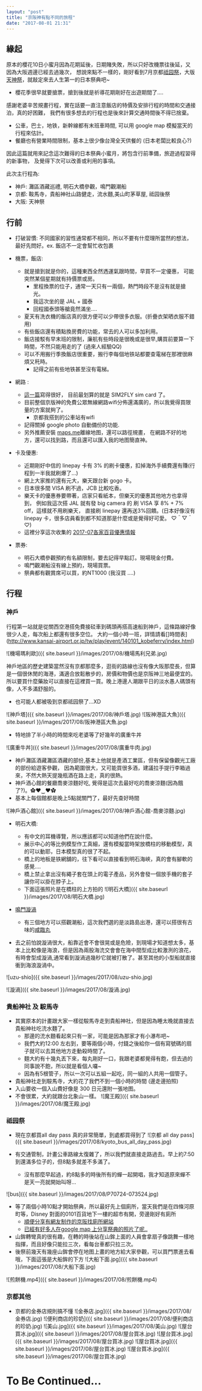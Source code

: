 ```yaml
---
layout: "post"
title: "京阪神有點不同的旅程"
date: "2017-08-01 21:31"
---
```


## 緣起

原本的櫻花10日小蜜月因為花期延後，日期賭失敗，所以只好改機票往後延，又因為大阪週邊已經去過幾次，
想說來點不一樣的，剛好看到7月京都[祗园祭][]，大版[天神祭][]，就敲定來去人生第一的日本祭典吧~
 * 櫻花季很早就要搶票，搶到後就是祈導花期剛好在出遊期間了....

感謝老婆辛苦規畫行程，實在話要一直注意飯店的特價及安排行程的時間和交通接泊，真的好困難，
我們有很多想去的行程也是後來計算交通時間後不得已捨棄。
 * 公車，巴士，地铁，新幹線都有末班車時間, 可以用 google map 模擬當天的行程來估計。
 * 餐廳也有營業時間限制，基本上很少像台灣全天供餐的 (日本老闆比較良心?)

因此這篇就用來記念這次難得的日本祭典小蜜月，將包含行前準備，旅遊過程習得的新事物，
及覺得下次可以改善或利用的事項。

此次主行程為:
* 神戶: 灘區酒藏巡禮, 明石大橋參觀，鳴門觀潮船
* 京都: 鞍馬寺，貴船神社山路健走，流水麵,美山町茅草屋, 祗园後祭
* 大阪: 天神祭

## 行前
* 打破習慣: 不同國家的習性通常都不相同，所以不要有什麼理所當然的想法，最好先問好。ex. 飯店不一定會幫忙收包裹
* 機票，飯店:
  * 就是搶到就是你的，這種東西全然遤運氣跟時間，早買不一定優惠，
可能突然某個星期就有持價票或房。
    * 里程換票的位子，通常一天只有一兩個，熱門時段不是沒有就是搶光。
    * 我這次坐的是 JAL + 國泰
    * 回程國泰頭等艙竟然滿坐....
  * 夏天有洗衣機的飯店真的很方便可以少帶很多衣服。(折疊衣架晒衣服不錯用)
  * 有些飯店還有積點換房費的功能，常去的人可以多加利用。
  * 飯店接駁有早末班的限制，廉航有些時段是很晚或是很早,購買前要算一下時間，不然只能用走的了 (過來人經驗QQ)
  * 可以不用搬行季換飯店很重要，搬行李每個地铁站都要查電梯在那裡很麻煩又秅時。
    *  記得之前有些地铁甚至沒有電梯。

* 網路 :
  * [這一篇][2017年日本上網預付卡/SIM 卡比較推薦表 - 懶人包 (Prepaid Card)]寫得很好，
目前最划算的就是 SIM2FLY sim card 了。
  * 目前整個京版神的免費公眾無線網路wifi分佈還滿廣的，所以我覺得買限量的方案就夠了。
    * 京都我搭到的公車站有wifi
  * 記得關掉 google photo 自動備份的功能.
  * 另外推薦安裝 [maps.me][]離線地图，還可以路徑規畫，
  在網路不好的地方，還可以找到路，而且還可以匯入我的地图簡直神。

* 卡及優惠:
  * 近期剛好中信的 linepay 卡有 3% 的刷卡優惠，扣掉海外手續費還有賺(行程到一半我就刷爆了...)
  * 網上大家推的還有元大，樂天跟台新 gogo 卡。
  * 日本很多間 VISA 刷不過，JCB 比較吃香。
  * 樂天卡的優惠券要帶著，店家只看紙本，但樂天的優惠其他地方也拿得到，
  例如我這次搭 JAL 就有發 big camera 的 刷 VISA 享 8% + 7% off，這樣就不用刷樂天，
  直接刷 linepay 還再送3%回饋。(日本好像沒有 linepay 卡，很多店員看到都不知道那是什麼或是覺得好可愛。
  ♡＾▽＾♡)
  * 這裡分享這次收集的 [2017-07各家百貨優惠情報](http://paste.ubuntu.com/25220682/)

* 票券:
  * 明石大橋參觀預約有名額限制，要去記得早點訂。現場現金付費。
  * 鳴門觀潮船沒有線上預約，現場買票。
  * 祭典都有觀賞席可以買，約NT1000 (我沒買 ....)

## 行程
### 神戶
行程第一站就是從關西空港搭免費接䂚車到碼頭再搭高速船到神戶，這條路線好像很少人走，每次船上都還有很多空位。
大約一個小時一班，詳情請看[]時間表](http://www.kansai-airport.or.jp/tw/play/event/140101_kobeferry/index.html)

![機場瑪利歐]({{ site.baseurl }}/images/2017/08/機場馬利兄弟.jpg)

神戶地區的歷史建築當然沒有京都那麼多，逛街的路線也沒有像大阪那麼長，但算是一個很休閒的海港，滿適合放鬆散步的，房價和物價也是京阪神三地最便宜的。所以要買什麼藥妝可以直接在這裡買一買。晚上港邊人潮跟平日的淡水愚人碼頭有像，人不多滿舒服的。
* 也可能人都被吸到京都祗园祭了...XD

![神戶塔]({{ site.baseurl }}/images/2017/08/神戶塔.jpg)
![阪神港區大魚]({{ site.baseurl }}/images/2017/08/阪神港區大魚.jpg)

* 特地排了半小時的時間來吃老婆等了好幾年的廣重牛丼

![廣重牛丼]({{ site.baseurl }}/images/2017/08/廣重牛肉.jpg)

* 神戶灘區酒藏灘區酒藏的部份,基本上他就是產酒工業區，但有保留像觀光工廠的部份給遊客參觀，
因為範圍很大，又可能買很多酒，建議拉手提行李箱過來，不然大熱天提幾瓶酒在路上走，真的很熱。
 * 神戶酒心館的餐廳喬麥涼麵好吃, 覺得是這次去最好吃的喬麥涼麵(因為餓了?)。✿♥‿♥✿
 * 基本上每個館都是晚上5點就關門了，最好先查好時間

![神戶酒心館]({{ site.baseurl }}/images/2017/08/神戶酒心館-喬麥涼麵.jpg)

* 明石大橋:
  * 有中文的耳機導覽，所以應該都可以知道他們在說什麼。
  * 展示中心的等比例模型作工真細，還有模擬當時架放橋柱的移動模型，真的可以動耶，日本模型真的很了不起。
  * 橋上的地板是铁網舖的，往下看可以直接看到明石海峽，真的會有腳軟的感覺....
  * 橋上禁止拿出沒有繩子套在頭上的電子產品，另外會發一個放手機的套子讓你可以掛在脖子上。
  * 下面這張照片是在橋柱的上方拍的
![明石大橋]({{ site.baseurl }}/images/2017/08/明石大橋.jpg)

* [鳴門漩渦](https://zh.wikipedia.org/wiki/%E9%B3%B4%E9%96%80%E6%BC%A9%E6%B8%A6)
  * 有三個地方可以搭觀潮船，這次我們選的是淡路島出港，還可以搭很有古味的[咸臨丸](http://www.uzu-shio.com/)
 * 去之前怕說漩渦很大，船靠近會不會很晃或是危險，到現場才知道想太多，基本上比較像是海浪，但是因為兩股海㳘交會會在海中間型成比較激洌的浪花，有時會型成漩渦,通常看到漩渦過幾秒它就被打散了。甚至其他的小型船就直接衝到海浪漩渦中。

![uzu-shio]({{ site.baseurl }}/images/2017/08/uzu-shio.jpg)

![漩渦]({{ site.baseurl }}/images/2017/08/漩渦.jpg)

### 貴船神社 及 𩣑馬寺
* 其實原本的計畫跟大家一樣從𩣑馬寺走到貴船神社，但是因為睡太晚就直接去貴船神社吃㳘水麵了。
  * 那邊的㳘水麵看起來只有一家，可能是因為那家才有小瀑布吧~
  * 我們大約12:00 左右到，要等兩個小時，付錢之後給你一個有寫號碼的扇子就可以去其他地方走動殺時間了。
  * 麵大約有十幾丸丟下來，每丸剛好一口，我跟老婆都覺得有飽，但去過的同事說不飽，所以就是看個人囉~
  * 因為有5根管子，所以一次可以五組一起吃，同一組的人共用一個管子。
* 貴船神社走到𩣑馬寺，大約花了我們不到一個小時的時間 (邊走邊拍照)
 * 入山要收一個入山費好像是 300 日元還附一張地图。
 * 不會很累，大約就跟台北象山一樣。
![魔王殿]({{ site.baseurl }}/images/2017/08/魔王殿.jpg)

### 祗园祭
* 現在京都買all day pass 真的非常簡單，到處都買得到了
![京都 all day pass]({{ site.baseurl }}/images/2017/08/kyoto_bus_all_day_pass.jpg)

* 有交通管制，計畫公車路線太復雜了，所以我們就直接走路過去。早上約7:50到還滿多位子的，但8點多就差不多滿了。
  * 沒有那麼早起過，約8點多的時後所有的蟬一起開唱，我才知道原來蟬不是天一亮就開始叫呀...

![bus]({{ site.baseurl }}/images/2017/08/P70724-073524.jpg)

* 等了兩個小時10點才開始祭典，所以最好先上個廁所，當天我們是在四條河原町等，Disney 對面的0101百貨地下一樓的超市有開，旁邊剛好有廁所
  * [順便分享有網友制作的京阪找廁所網站](https://www.google.com.tw/url?sa=t&rct=j&q=&esrc=s&source=web&cd=2&cad=rja&uact=8&ved=0ahUKEwiXq6vB9bjVAhULHJQKHTgNDkAQFggyMAE&url=https%3A%2F%2Fwww.kocpc.com.tw%2Farchives%2F61951&usg=AFQjCNGBIiYboBb5efgRsaj0wcMoRj8tZQ)
  * [已經有好多人在google map 上分享祭典的照片了呢..](https://www.google.com.tw/maps/place/%E5%9B%9B%E6%A2%9D%E6%B2%B3%E5%8E%9F%E7%94%BA/@35.0037,135.7693,3a,75y,90t/data=!3m8!1e2!3m6!1sAF1QipNBFKXwT4nzRglrlObLeNOP29gfojNG_QUwjkge!2e10!3e12!6shttps:%2F%2Flh5.googleusercontent.com%2Fp%2FAF1QipNBFKXwT4nzRglrlObLeNOP29gfojNG_QUwjkge%3Dw203-h152-k-no!7i3264!8i2448!4m5!3m4!1s0x600108956d85f6eb:0xeeddd823a692bb44!8m2!3d35.0044866!4d135.769182?hl=zh-TW)
* 山鉾轉彎真的很有趣，在轉的時後站在山鉾上面的人員會拿扇子像跳舞一樣地指揮，而且好像只能拉三次，看每台車都只拉三次。
* 後祭前幾天有幾座山鉾會停在地图上畫的地方給大家參觀，可以買門票進去看哦，下面這張是大船鉾的下方
![大船下面.jpg]({{ site.baseurl }}/images/2017/08/大船下面.jpg)

![煎餅機.mp4]({{ site.baseurl }}/images/2017/08/煎餅機.mp4)
### 京都其他
* 京都的金券店規則搞不懂
![金券店.jpg]({{ site.baseurl }}/images/2017/08/金券店.jpg)
![便利商店的珍奶]({{ site.baseurl }}/images/2017/08/便利商店的珍奶.jpg)
![美山.jpg]({{ site.baseurl }}/images/2017/08/美山.jpg)
![屋台買冰.jpg]({{ site.baseurl }}/images/2017/08/屋台買冰.jpg)
![屋台買冰.jpg]({{ site.baseurl }}/images/2017/08/屋台買冰.jpg)
![屋台買冰.jpg]({{ site.baseurl }}/images/2017/08/屋台買冰.jpg)
![屋台買冰.jpg]({{ site.baseurl }}/images/2017/08/屋台買冰.jpg)

# To Be Continued...

[祗园祭]:http://www.welcome2japan.tw/indepth/cultural/matsuri/gion.html
[天神祭]:http://www.welcome2japan.tw/attractions/event/traditionalevents/july/a37_fes_tenjin.html
[2017年日本上網預付卡/SIM 卡比較推薦表 - 懶人包 (Prepaid Card)]:http://someguytw.blogspot.tw/2016/01/2016sim-prepaid-card.html
[maps.me]:https://www.google.com.tw/url?sa=t&rct=j&q=&esrc=s&source=web&cd=2&cad=rja&uact=8&ved=0ahUKEwj60ZfCnLbVAhWEopQKHQxeA_MQFggtMAE&url=https%3A%2F%2Fplay.google.com%2Fstore%2Fapps%2Fdetails%3Fid%3Dcom.mapswithme.maps.pro%26hl%3Dzh_TW&usg=AFQjCNEGYbKp7Obi-2PCgvtQ2d7soNKx9A
